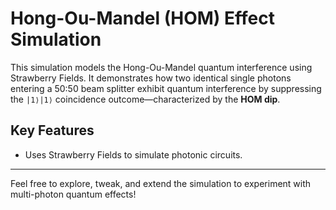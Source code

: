 # Hong-Ou-Mandel (HOM) Effect Simulation

This simulation models the Hong-Ou-Mandel quantum interference using Strawberry Fields. It demonstrates how two identical single photons entering a 50:50 beam splitter exhibit quantum interference by suppressing the `|1⟩|1⟩` coincidence outcome—characterized by the **HOM dip**.

## Key Features

- Uses Strawberry Fields to simulate photonic circuits.
---

Feel free to explore, tweak, and extend the simulation to experiment with multi-photon quantum effects!
